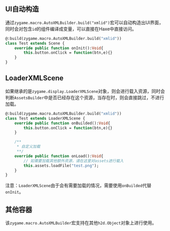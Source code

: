 ## UI自动构造
通过`zygame.macro.AutoXMLBuilder.build("xmlid")`宏可以自动构造出UI界面，同时会对包含`id`的组件编译成变量，可以直接在Haxe中直接访问。
```haxe
@:build(zygame.macro.AutoXMLBuilder.build("xmlid"))
class Test extends Scene {
    override public function onInit():Void{
        this.button.onClick = function(btn,e){}
    }
}
```

## LoaderXMLScene
如果继承的是`zygame.display.LoaderXMLScene`对象，则会进行载入资源，同时会判断`AssetsBuilder`中是否已经存在这个资源，当存在时，则会直接跳过，不进行加载。
```haxe
@:build(zygame.macro.AutoXMLBuilder.build("xmlid"))
class Test extends LoaderXMLScene {
    override public function onBuilded():Void{
        this.button.onClick = function(btn,e){}
    }

    /**
     * 自定义加载
     **/
    override public function onLoad():Void{
        // 如需要加载其他额外资源，请在这里对assets进行载入
        this.assets.loadFile("test.png");
    }
}
```
注意：`LoaderXMLScene`由于会有需要加载的情况，需要使用`onBuilded`代替`onInit`。

## 其他容器
该`zygame.macro.AutoXMLBuilder`宏支持在其他`h2d.Object`对象上进行使用。